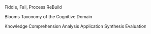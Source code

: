 Fiddle, Fail, Process  ReBuild

Blooms Taxonomy of the Cognitive Domain

Knowledge
Comprehension
Analysis
Application
Synthesis
Evaluation

